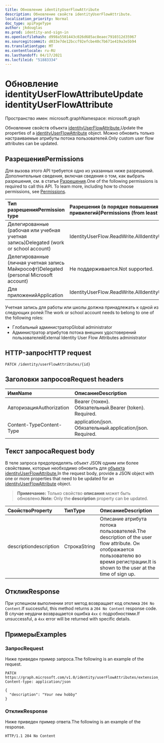 ```yaml
---
title: Обновление identityUserFlowAttribute
description: Обновление свойств identityUserFlowAttribute.
localization_priority: Normal
doc_type: apiPageType
author: jkdouglas
ms.prod: identity-and-sign-in
ms.openlocfilehash: d998a5501443c026d685ac8eaec7910312d35967
ms.sourcegitcommit: d033e7de12bccf92efcbe40c7b671e419a3e5b94
ms.translationtype: MT
ms.contentlocale: ru-RU
ms.lasthandoff: 04/17/2021
ms.locfileid: "51883334"
---
```

# <a name="update-identityuserflowattribute"></a><span data-ttu-id="0536e-103">Обновление identityUserFlowAttribute</span><span class="sxs-lookup"><span data-stu-id="0536e-103">Update identityUserFlowAttribute</span></span>

<span data-ttu-id="0536e-104">Пространство имен: microsoft.graph</span><span class="sxs-lookup"><span data-stu-id="0536e-104">Namespace: microsoft.graph</span></span>

<span data-ttu-id="0536e-105">Обновление свойств объекта [identityUserFlowAttribute.](../resources/identityuserflowattribute.md)</span><span class="sxs-lookup"><span data-stu-id="0536e-105">Update the properties of a [identityUserFlowAttribute](../resources/identityuserflowattribute.md) object.</span></span> <span data-ttu-id="0536e-106">Можно обновить только настраиваемые атрибуты потока пользователей.</span><span class="sxs-lookup"><span data-stu-id="0536e-106">Only custom user flow attributes can be updated.</span></span>

## <a name="permissions"></a><span data-ttu-id="0536e-107">Разрешения</span><span class="sxs-lookup"><span data-stu-id="0536e-107">Permissions</span></span>

<span data-ttu-id="0536e-p102">Для вызова этого API требуется одно из указанных ниже разрешений. Дополнительные сведения, включая сведения о том, как выбрать разрешения, см. в статье [Разрешения](/graph/permissions-reference).</span><span class="sxs-lookup"><span data-stu-id="0536e-p102">One of the following permissions is required to call this API. To learn more, including how to choose permissions, see [Permissions](/graph/permissions-reference).</span></span>

|<span data-ttu-id="0536e-110">Тип разрешения</span><span class="sxs-lookup"><span data-stu-id="0536e-110">Permission type</span></span>      | <span data-ttu-id="0536e-111">Разрешения (в порядке повышения привилегий)</span><span class="sxs-lookup"><span data-stu-id="0536e-111">Permissions (from least to most privileged)</span></span>              |
|:--------------------|:---------------------------------------------------------|
|<span data-ttu-id="0536e-112">Делегированные (рабочая или учебная учетная запись)</span><span class="sxs-lookup"><span data-stu-id="0536e-112">Delegated (work or school account)</span></span>|<span data-ttu-id="0536e-113">IdentityUserFlow.ReadWrite.All</span><span class="sxs-lookup"><span data-stu-id="0536e-113">IdentityUserFlow.ReadWrite.All</span></span>|
|<span data-ttu-id="0536e-114">Делегированные (личная учетная запись Майкрософт)</span><span class="sxs-lookup"><span data-stu-id="0536e-114">Delegated (personal Microsoft account)</span></span>| <span data-ttu-id="0536e-115">Не поддерживается.</span><span class="sxs-lookup"><span data-stu-id="0536e-115">Not supported.</span></span>|
|<span data-ttu-id="0536e-116">Для приложений</span><span class="sxs-lookup"><span data-stu-id="0536e-116">Application</span></span>| <span data-ttu-id="0536e-117">IdentityUserFlow.ReadWrite.All</span><span class="sxs-lookup"><span data-stu-id="0536e-117">IdentityUserFlow.ReadWrite.All</span></span>|

<span data-ttu-id="0536e-118">Учетная запись для работы или школы должна принадлежать к одной из следующих ролей:</span><span class="sxs-lookup"><span data-stu-id="0536e-118">The work or school account needs to belong to one of the following roles:</span></span>

* <span data-ttu-id="0536e-119">Глобальный администратор</span><span class="sxs-lookup"><span data-stu-id="0536e-119">Global administrator</span></span>
* <span data-ttu-id="0536e-120">Администратор атрибутов потока внешних удостоверений пользователей</span><span class="sxs-lookup"><span data-stu-id="0536e-120">External Identity User Flow Attributes administrator</span></span>

## <a name="http-request"></a><span data-ttu-id="0536e-121">HTTP-запрос</span><span class="sxs-lookup"><span data-stu-id="0536e-121">HTTP request</span></span>

<!-- { "blockType": "ignored" } -->

```http
PATCH /identity/userFlowAttributes/{id}
```

## <a name="request-headers"></a><span data-ttu-id="0536e-122">Заголовки запросов</span><span class="sxs-lookup"><span data-stu-id="0536e-122">Request headers</span></span>

|<span data-ttu-id="0536e-123">Имя</span><span class="sxs-lookup"><span data-stu-id="0536e-123">Name</span></span>|<span data-ttu-id="0536e-124">Описание</span><span class="sxs-lookup"><span data-stu-id="0536e-124">Description</span></span>|
|:---------------|:----------|
|<span data-ttu-id="0536e-125">Авторизация</span><span class="sxs-lookup"><span data-stu-id="0536e-125">Authorization</span></span>|<span data-ttu-id="0536e-p103">Bearer {токен}. Обязательный.</span><span class="sxs-lookup"><span data-stu-id="0536e-p103">Bearer {token}. Required.</span></span>|
|<span data-ttu-id="0536e-128">Content-Type</span><span class="sxs-lookup"><span data-stu-id="0536e-128">Content-Type</span></span>|<span data-ttu-id="0536e-p104">application/json. Обязательный.</span><span class="sxs-lookup"><span data-stu-id="0536e-p104">application/json. Required.</span></span>|

## <a name="request-body"></a><span data-ttu-id="0536e-131">Текст запроса</span><span class="sxs-lookup"><span data-stu-id="0536e-131">Request body</span></span>

<span data-ttu-id="0536e-132">В теле запроса предопределять объект JSON одним или более свойствами, которые необходимо обновить для [объекта identityUserFlowAttribute.](../resources/identityuserflowattribute.md)</span><span class="sxs-lookup"><span data-stu-id="0536e-132">In the request body, provide a JSON object with one or more properties that need to be updated for an [identityUserFlowAttribute](../resources/identityuserflowattribute.md) object.</span></span>

><span data-ttu-id="0536e-133">**Примечание:** Только свойство **описания** может быть обновлено.</span><span class="sxs-lookup"><span data-stu-id="0536e-133">**Note:** Only the **description** property can be updated.</span></span>

|<span data-ttu-id="0536e-134">Свойство</span><span class="sxs-lookup"><span data-stu-id="0536e-134">Property</span></span>|<span data-ttu-id="0536e-135">Тип</span><span class="sxs-lookup"><span data-stu-id="0536e-135">Type</span></span>|<span data-ttu-id="0536e-136">Описание</span><span class="sxs-lookup"><span data-stu-id="0536e-136">Description</span></span>|
|:---------------|:--------|:----------|
|<span data-ttu-id="0536e-137">description</span><span class="sxs-lookup"><span data-stu-id="0536e-137">description</span></span>|<span data-ttu-id="0536e-138">Строка</span><span class="sxs-lookup"><span data-stu-id="0536e-138">String</span></span>|<span data-ttu-id="0536e-139">Описание атрибута потока пользователей.</span><span class="sxs-lookup"><span data-stu-id="0536e-139">The description of the user flow attribute.</span></span> <span data-ttu-id="0536e-140">Он отображается пользователю во время регистрации.</span><span class="sxs-lookup"><span data-stu-id="0536e-140">It is shown to the user at the time of sign up.</span></span>|

## <a name="response"></a><span data-ttu-id="0536e-141">Отклик</span><span class="sxs-lookup"><span data-stu-id="0536e-141">Response</span></span>

<span data-ttu-id="0536e-142">При успешном выполнении этот метод возвращает код отклика `204 No Content`.</span><span class="sxs-lookup"><span data-stu-id="0536e-142">If successful, this method returns a `204 No Content` response code.</span></span> <span data-ttu-id="0536e-143">В случае неудачи возвращается ошибка `4xx` с подробностями.</span><span class="sxs-lookup"><span data-stu-id="0536e-143">If unsuccessful, a `4xx` error will be returned with specific details.</span></span>

## <a name="examples"></a><span data-ttu-id="0536e-144">Примеры</span><span class="sxs-lookup"><span data-stu-id="0536e-144">Examples</span></span>

### <a name="request"></a><span data-ttu-id="0536e-145">Запрос</span><span class="sxs-lookup"><span data-stu-id="0536e-145">Request</span></span>

<span data-ttu-id="0536e-146">Ниже приведен пример запроса.</span><span class="sxs-lookup"><span data-stu-id="0536e-146">The following is an example of the request.</span></span>

<!-- {
  "blockType": "request",
  "name": "update_userFlowAttributes"
}
-->

``` http
PATCH https://graph.microsoft.com/v1.0/identity/userFlowAttributes/extension_d09380e2b4c642b9a203fb816a04a7ad_Hobby
Content-type: application/json

{
  "description": "Your new hobby"
}
```

### <a name="response"></a><span data-ttu-id="0536e-147">Отклик</span><span class="sxs-lookup"><span data-stu-id="0536e-147">Response</span></span>

<span data-ttu-id="0536e-148">Ниже приведен пример ответа.</span><span class="sxs-lookup"><span data-stu-id="0536e-148">The following is an example of the response.</span></span>

<!-- {
  "blockType": "response",
  "truncated": true
} -->

```http
HTTP/1.1 204 No Content
```
